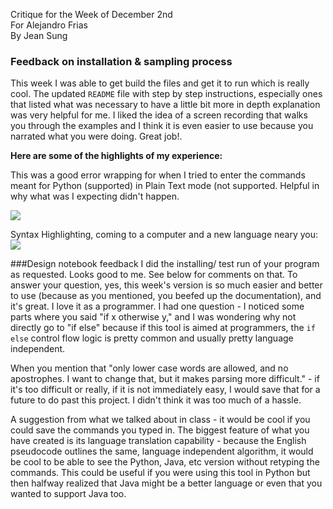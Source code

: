 Critique for the Week of December 2nd  
For Alejandro Frias  
By Jean Sung  


### Feedback on installation & sampling process 
This week I was able to get build the files and get it to run which is really cool. The updated `README` file with step by step instructions, especially ones that listed what was necessary to have a little bit more in depth explanation was very helpful for me. I liked the idea of a screen recording that walks you through the examples and I think it is even easier to use because you narrated what you were doing. Great job!.

**Here are some of the highlights of my experience:**

This was a good error wrapping for when I tried to enter the commands meant for Python (supported) in Plain Text mode (not supported. Helpful in why what was I expecting didn't happen.

![](http://i.imgur.com/r50ybfr.png)

Syntax Highlighting, coming to a computer and a new language neary you: 
![](http://i.imgur.com/kXwhuhQ.png)

###Design notebook feedback 
I did the installing/ test run of your program as requested. Looks good to me. See below for comments on that. To answer your question, yes, this week's version is so much easier and better to use (because as you mentioned, you beefed up the documentation), and it's great. I love it as a programmer. I had one question - I noticed some parts where you said "if x otherwise y," and I was wondering why not directly go to "if else" because if this tool is aimed at programmers, the `if else` control flow logic is pretty common and usually pretty language independent. 

When you mention that "only lower case words are allowed, and no apostrophes. I want to change that, but it makes parsing more difficult." - if it's too difficult or really, if it is not immediately easy, I would save that for a future to do past this project. I didn't think it was too much of a hassle. 

A suggestion from what we talked about in class - it would be cool if you could save the commands you typed in. The biggest feature of what you have created is its language translation capability - because the English pseudocode outlines the same, language independent algorithm, it would be cool to be able to see the Python, Java, etc version without retyping the commands. This could be useful if you were using this tool in Python but then halfway realized that Java might be a better language or even that you wanted to support Java too. 
